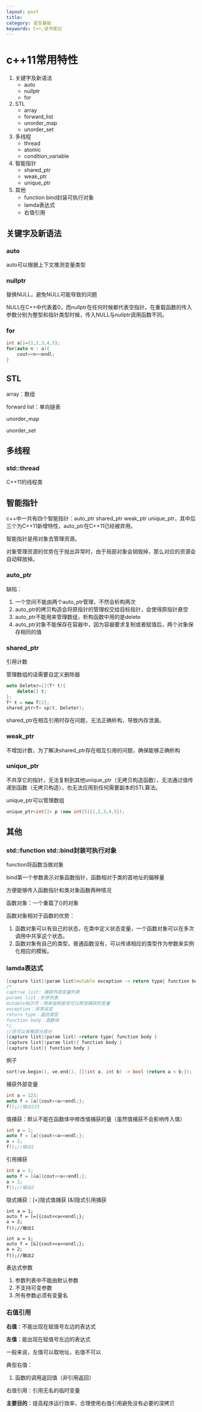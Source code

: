```yaml
---
layout: post
title: 
category: 语言基础
keywords: C++,读书笔记
---
```

# c++11常用特性
1. 关键字及新语法
    - auto
    - nullptr
    - for
2. STL
    - array
    - forward_list
    - unorder_map
    - unorder_set
3. 多线程
    - thread
    - atomic
    - condition_variable
4. 智能指针
    - shared_ptr
    - weak_ptr
    - unique_ptr
5. 其他
    - function bind封装可执行对象
    - lamda表达式
    - 右值引用

## 关键字及新语法
### auto
auto可以根据上下文推测变量类型

### nullptr
替换NULL，避免NULL可能导致的问题

NULL在C++中代表着0，而nullptr在任何时候都代表空指针。在重载函数的传入参数分别为整型和指针类型时候，传入NULL与nullptr调用函数不同。

### for
```c++
int a[]={1,2,3,4,5};
for(auto n : a){
    cout<<n<<endl;
}
```
## STL
array：数组

forward list：单向链表

unorder_map

unorder_set

## 多线程
### std::thread
C++11的线程类

## 智能指针
c++中一共有四个智能指针：auto_ptr shared_ptr weak_ptr unique_ptr，其中后三个为C++11新增特性，auto_ptr在C++11已经被弃用。

智能指针是用对象去管理资源。

对象管理资源的优势在于抛出异常时，由于局部对象会销毁掉，那么对应的资源会自动释放掉。

### auto_ptr
缺陷：
1. 一个空间不能由两个auto_ptr管理，不然会析构两次
2. auto_ptr的拷贝构造会将原指针的管理权交给目标指针，会使得原指针悬空
3. auto_ptr不能用来管理数组，析构函数中用的是delete
4. auto_ptr对象不能保存在容器中，因为容器要求复制或者赋值后，两个对象保存相同的值

### shared_ptr
引用计数

管理数组的话需要自定义删除器
```c++
auto Deleter=[](T* t){
    delete[] t;
};
T* t = new T[2];
shared_ptr<T> sp(t, Deleter);
```
shared_ptr在相互引用时存在问题，无法正确析构，导致内存泄漏。

### weak_ptr
不增加计数，为了解决shared_ptr存在相互引用的问题，确保能够正确析构

### unique_ptr
不共享它的指针，无法复制到其他unique_ptr（无拷贝构造函数），无法通过值传递到函数（无拷贝构造），也无法应用到任何需要副本的STL算法。

unique_ptr可以管理数组
```c++
unique_ptr<int[]> p (new int[5]{1,2,3,4,5});
```

## 其他
### std::function std::bind封装可执行对象
function将函数当做对象

bind第一个参数表示对象函数指针，函数相对于类的首地址的偏移量

方便能够传入函数指针和类对象函数两种情况

函数对象：一个重载了()的对象

函数对象相对于函数的优势：
1. 函数对象可以有自己的状态，在类中定义状态变量，一个函数对象可以在多次调用中共享这个状态。
2. 函数对象有自己的类型，普通函数没有，可以传递相应的类型作为参数来实例化相应的模板。

### lamda表达式
```c++
[capture list](param list)mutable exception -> return type{ function body }
/*
captrue list: 捕获外部变量列表
params list：形参列表
mutable指示符：用来指明是否可以修改捕获的变量
exception：异常设定
return type：返回类型
function body：函数体
*/
//还可以省略部分成分
[capture list](param list)->return type{ function body }
[capture list](param list){ function body }
[capture list]{ function body }
```
例子
```c++
sort(ve.begin(), ve.end(), [](int a, int b) -> bool {return a < b;});
```
捕获外部变量
```c++
int a = 123;
auto f = [a]{cout<<a<<endl;};
f();//输出123
```
值捕获：默认不能在函数体中修改值捕获的量（虽然值捕获不会影响传入值）
```c++
int a = 1;
auto f = [a]{cout<<a<<endl;};
a = 2;
f();//输出1
```
引用捕获
```c++
int a = 1;
auto f = [&a]{cout<<a<<endl;};
a = 2;
f();//输出2
```
隐式捕获：[=]隐式值捕获 [&]隐式引用捕获
```
int a = 1;
auto f = [=]{cout<<a<<endl;};
a = 2;
f();//输出1

int a = 1;
auto f = [&]{cout<<a<<endl;};
a = 2;
f();//输出2
```
表达式参数
1. 参数列表中不能由默认参数
2. 不支持可变参数
3. 所有参数必须有变量名

### 右值引用
**右值**：不能出现在赋值号左边的表达式

**左值**：能出现在赋值号左边的表达式

一般来说，左值可以取地址，右值不可以

典型右值：
1. 函数的调用返回值（非引用返回）

右值引用：引用无名的临时变量

**主要目的**：提高程序运行效率，合理使用右值引用避免没有必要的深拷贝








